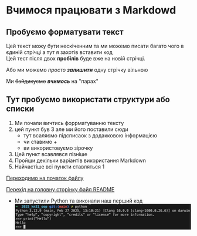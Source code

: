 # Вчимося працювати з Markdowd
## Пробуємо форматувати текст
Цей текст можу бути нескіченним та ми можемо писати багато чого в єдиній стрічці
а тут я захотів вставити код  
Цей тест після двох __пробілів__ буде вже на новій стрічці.  

Або ми можемо *просто **залишити*** одну стрічку вільною

Ми ~~байдикуємо~~ **_вчимось_** на "парах"

## Тут пробуємо використати структури або списки
1. Ми почали вичтись форрматуванню тексту
3. цей пункт був 3 але ми його поставили сюди
    - тут всаляємо підсписаок з додакковою інформацією
    + чи ставимо +
    * ви використовуємо зірочку
1. Цей пункт всавлявся пізніше
2. Пройши декільки варіантів використання Markdown
1. Найчастіше всі пункти ставляться 1

[Переходимо на початок файлу](#вчимося-працювати-з-markdowd)

[Перехід на головну сторінку файл README](../README.md)

- Ми запустили Python та виконали наш перший код ![Це ігнориться](1.png "ЦЕ буде випадаюча підказка")